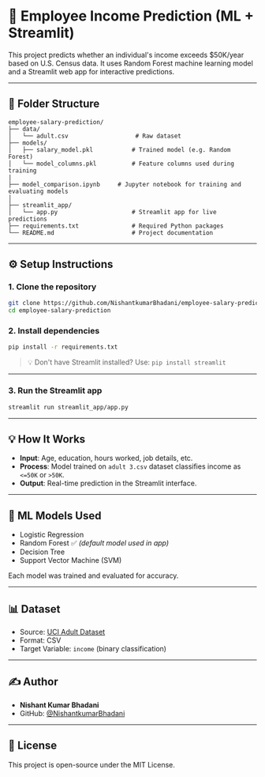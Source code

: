 # 🧠 Employee Income Prediction (ML + Streamlit)

This project predicts whether an individual's income exceeds $50K/year based on U.S. Census data. It uses Random Forest machine learning model and a Streamlit web app for interactive predictions.

---

## 📁 Folder Structure

```
employee-salary-prediction/
├── data/
│   └── adult.csv                   # Raw dataset
├── models/
│   ├── salary_model.pkl           # Trained model (e.g. Random Forest)
│   └── model_columns.pkl          # Feature columns used during training
|
├── model_comparison.ipynb     # Jupyter notebook for training and evaluating models
│    
├── streamlit_app/
│   └── app.py                     # Streamlit app for live predictions
├── requirements.txt               # Required Python packages
└── README.md                      # Project documentation
```

---

## ⚙️ Setup Instructions

### 1. Clone the repository

```bash
git clone https://github.com/NishantkumarBhadani/employee-salary-prediction.git
cd employee-salary-prediction
```

### 2. Install dependencies

```bash
pip install -r requirements.txt
```

> 💡 Don't have Streamlit installed? Use: `pip install streamlit`

---

### 3. Run the Streamlit app

```bash
streamlit run streamlit_app/app.py
```

---

## 💡 How It Works

- **Input**: Age, education, hours worked, job details, etc.
- **Process**: Model trained on `adult 3.csv` dataset classifies income as `<=50K` or `>50K`.
- **Output**: Real-time prediction in the Streamlit interface.

---

## 🧪 ML Models Used

- Logistic Regression
- Random Forest ✅ *(default model used in app)*
- Decision Tree
- Support Vector Machine (SVM)

Each model was trained and evaluated for accuracy. 

---

## 📊 Dataset

- Source: [UCI Adult Dataset](https://archive.ics.uci.edu/ml/datasets/adult)
- Format: CSV
- Target Variable: `income` (binary classification)

---

## ✍️ Author

- **Nishant Kumar Bhadani**  
- GitHub: [@NishantkumarBhadani](https://github.com/NishantkumarBhadani)

---

## 📌 License

This project is open-source under the MIT License.
